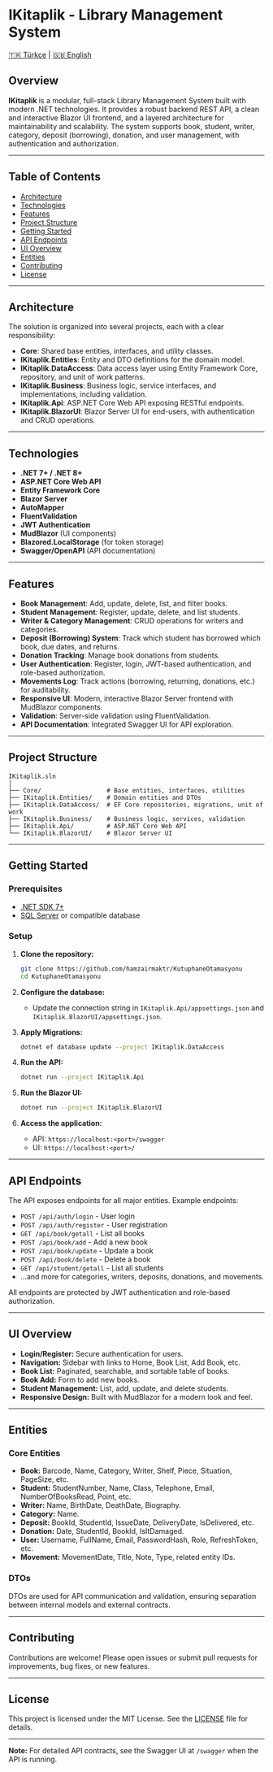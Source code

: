 # IKitaplik - Library Management System

[🇹🇷 Türkçe](README_TR.md) \| [🇬🇧 English](README.md)

## Overview

**IKitaplik** is a modular, full-stack Library Management System built with modern .NET technologies. It provides a robust backend REST API, a clean and interactive Blazor UI frontend, and a layered architecture for maintainability and scalability. The system supports book, student, writer, category, deposit (borrowing), donation, and user management, with authentication and authorization.

---

## Table of Contents

- [Architecture](#architecture)
- [Technologies](#technologies)
- [Features](#features)
- [Project Structure](#project-structure)
- [Getting Started](#getting-started)
- [API Endpoints](#api-endpoints)
- [UI Overview](#ui-overview)
- [Entities](#entities)
- [Contributing](#contributing)
- [License](#license)

---

## Architecture

The solution is organized into several projects, each with a clear responsibility:

- **Core**: Shared base entities, interfaces, and utility classes.
- **IKitaplik.Entities**: Entity and DTO definitions for the domain model.
- **IKitaplik.DataAccess**: Data access layer using Entity Framework Core, repository, and unit of work patterns.
- **IKitaplik.Business**: Business logic, service interfaces, and implementations, including validation.
- **IKitaplik.Api**: ASP.NET Core Web API exposing RESTful endpoints.
- **IKitaplik.BlazorUI**: Blazor Server UI for end-users, with authentication and CRUD operations.

---

## Technologies

- **.NET 7+ / .NET 8+**
- **ASP.NET Core Web API**
- **Entity Framework Core**
- **Blazor Server**
- **AutoMapper**
- **FluentValidation**
- **JWT Authentication**
- **MudBlazor** (UI components)
- **Blazored.LocalStorage** (for token storage)
- **Swagger/OpenAPI** (API documentation)

---

## Features

- **Book Management**: Add, update, delete, list, and filter books.
- **Student Management**: Register, update, delete, and list students.
- **Writer & Category Management**: CRUD operations for writers and categories.
- **Deposit (Borrowing) System**: Track which student has borrowed which book, due dates, and returns.
- **Donation Tracking**: Manage book donations from students.
- **User Authentication**: Register, login, JWT-based authentication, and role-based authorization.
- **Movements Log**: Track actions (borrowing, returning, donations, etc.) for auditability.
- **Responsive UI**: Modern, interactive Blazor Server frontend with MudBlazor components.
- **Validation**: Server-side validation using FluentValidation.
- **API Documentation**: Integrated Swagger UI for API exploration.

---

## Project Structure

```
IKitaplik.sln
│
├── Core/                  # Base entities, interfaces, utilities
├── IKitaplik.Entities/    # Domain entities and DTOs
├── IKitaplik.DataAccess/  # EF Core repositories, migrations, unit of work
├── IKitaplik.Business/    # Business logic, services, validation
├── IKitaplik.Api/         # ASP.NET Core Web API
└── IKitaplik.BlazorUI/    # Blazor Server UI
```

---

## Getting Started

### Prerequisites

- [.NET SDK 7+](https://dotnet.microsoft.com/download)
- [SQL Server](https://www.microsoft.com/en-us/sql-server/sql-server-downloads) or compatible database

### Setup

1. **Clone the repository:**
   ```bash
   git clone https://github.com/hamzairmaktr/KutuphaneOtamasyonu
   cd KutuphaneOtamasyonu
   ```

2. **Configure the database:**
   - Update the connection string in `IKitaplik.Api/appsettings.json` and `IKitaplik.BlazorUI/appsettings.json`.

3. **Apply Migrations:**
   ```bash
   dotnet ef database update --project IKitaplik.DataAccess
   ```

4. **Run the API:**
   ```bash
   dotnet run --project IKitaplik.Api
   ```

5. **Run the Blazor UI:**
   ```bash
   dotnet run --project IKitaplik.BlazorUI
   ```

6. **Access the application:**
   - API: `https://localhost:<port>/swagger`
   - UI: `https://localhost:<port>/`

---

## API Endpoints

The API exposes endpoints for all major entities. Example endpoints:

- `POST /api/auth/login` - User login
- `POST /api/auth/register` - User registration
- `GET /api/book/getall` - List all books
- `POST /api/book/add` - Add a new book
- `POST /api/book/update` - Update a book
- `POST /api/book/delete` - Delete a book
- `GET /api/student/getall` - List all students
- ...and more for categories, writers, deposits, donations, and movements.

All endpoints are protected by JWT authentication and role-based authorization.

---

## UI Overview

- **Login/Register:** Secure authentication for users.
- **Navigation:** Sidebar with links to Home, Book List, Add Book, etc.
- **Book List:** Paginated, searchable, and sortable table of books.
- **Book Add:** Form to add new books.
- **Student Management:** List, add, update, and delete students.
- **Responsive Design:** Built with MudBlazor for a modern look and feel.

---

## Entities

### Core Entities

- **Book:** Barcode, Name, Category, Writer, Shelf, Piece, Situation, PageSize, etc.
- **Student:** StudentNumber, Name, Class, Telephone, Email, NumberOfBooksRead, Point, etc.
- **Writer:** Name, BirthDate, DeathDate, Biography.
- **Category:** Name.
- **Deposit:** BookId, StudentId, IssueDate, DeliveryDate, IsDelivered, etc.
- **Donation:** Date, StudentId, BookId, IsItDamaged.
- **User:** Username, FullName, Email, PasswordHash, Role, RefreshToken, etc.
- **Movement:** MovementDate, Title, Note, Type, related entity IDs.

### DTOs

DTOs are used for API communication and validation, ensuring separation between internal models and external contracts.

---

## Contributing

Contributions are welcome! Please open issues or submit pull requests for improvements, bug fixes, or new features.

---

## License

This project is licensed under the MIT License. See the [LICENSE](LICENSE) file for details.

---

**Note:** For detailed API contracts, see the Swagger UI at `/swagger` when the API is running. 
